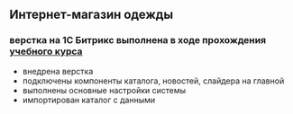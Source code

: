 ## Интернет-магазин одежды
### верстка на 1С Битрикс выполнена в ходе прохождения [учебного курса](https://dev.1c-bitrix.ru/learning/course/index.php?COURSE_ID=95&INDEX=Y)

* внедрена верстка
* подключены компоненты каталога, новостей, слайдера на главной
* выполнены основные настройки системы
* импортирован каталог с данными


